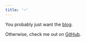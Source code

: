 ```yaml
---
title: '~'
---
```


You probably just want the [blog](/blog/).

Otherwise, check me out on [GitHub](https://github.com/gustavderdrache).
